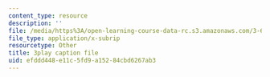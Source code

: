 ```yaml
---
content_type: resource
description: ''
file: /media/https%3A/open-learning-course-data-rc.s3.amazonaws.com/3-60-symmetry-structure-and-tensor-properties-of-materials-fall-2005/efddd448e11c5fd9a15284cbd6267ab3_GvtsFAxn-H8.vtt
file_type: application/x-subrip
resourcetype: Other
title: 3play caption file
uid: efddd448-e11c-5fd9-a152-84cbd6267ab3
---
```

